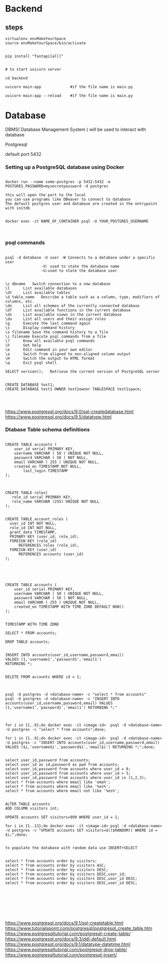 # Backend

## steps  

```
virtualenv envMakeYourSpace
source envMakeYourSpace/bin/activate


pip install "fastapi[all]"


# to start uvicorn server

cd backend

uvicorn main:app             #if the file name is main.py

uvicorn main:app --reload    #if the file name is main.py

```


# Database  

DBMS( Database Management System ) will be used to interact with database  

Postgresql  

default port 5432  



### Setting up a PostgreSQL database using Docker  

```

docker run --name some-postgres -p 5432:5432 -e POSTGRES_PASSWORD=mysecretpassword -d postgres  

this will open the port to the local  
you can use programs like DBeaver to connect to database  
The default postgres user and database are created in the entrypoint with initdb  


docker exec -it NAME_OF_CONTAINER psql -U YOUR_POSTGRES_USERNAME  



```

### psql commands  


```

psql -d database -U user -W	Connects to a database under a specific user	
				-d: used to state the database name 
				-U:used to state the database user


\c dbname	Switch connection to a new database	 
\l		List available databases	 
\dt		List available tables	 
\d table_name	Describe a table such as a column, type, modifiers of columns, etc.	 
\dn		List all schemes of the currently connected database	 
\df		List available functions in the current database	 
\dv		List available views in the current database	 
\du	 	List all users and their assign roles	 
\g		Execute the last command again	 
\s		Display command history	 
\s filename	Save the command history to a file	 
\i filename	Execute psql commands from a file	 
\?		Know all available psql commands	 
\h		Get help
\e		Edit command in your own editor	 
\a		Switch from aligned to non-aligned column output	 
\H		Switch the output to HTML format	 
\q		Exit psql shell

SELECT version();	Retrieve the current version of PostgreSQL server	 


CREATE DATABASE test1;
CREATE DATABASE test1 OWNER test1owner TABLESPACE test1space;




```

https://www.postgresql.org/docs/9.0/sql-createdatabase.html  
https://www.postgresql.org/docs/9.5/datatype.html  



### Dtabase Table schema definitions  


```

CREATE TABLE accounts (
	user_id serial PRIMARY KEY,
	username VARCHAR ( 50 ) UNIQUE NOT NULL,
	password VARCHAR ( 50 ) NOT NULL,
	email VARCHAR ( 255 ) UNIQUE NOT NULL,
	created_on TIMESTAMP NOT NULL,
        last_login TIMESTAMP 
);



CREATE TABLE roles(
   role_id serial PRIMARY KEY,
   role_name VARCHAR (255) UNIQUE NOT NULL
);


CREATE TABLE account_roles (
  user_id INT NOT NULL,
  role_id INT NOT NULL,
  grant_date TIMESTAMP,
  PRIMARY KEY (user_id, role_id),
  FOREIGN KEY (role_id)
      REFERENCES roles (role_id),
  FOREIGN KEY (user_id)
      REFERENCES accounts (user_id)
);





CREATE TABLE accounts (
	user_id serial PRIMARY KEY,
	username VARCHAR ( 50 ) UNIQUE NOT NULL,
	password VARCHAR ( 50 ) NOT NULL,
	email VARCHAR ( 255 ) UNIQUE NOT NULL,
	created_on TIMESTAMP WITH TIME ZONE DEFAULT NOW()
);


TIMESTAMP WITH TIME ZONE

SELECT * FROM accounts;

DROP TABLE accounts;


INSERT INTO accounts(user_id,username,password,email)
VALUES (1,'username1','password1','email1')
RETURNING *;


DELETE FROM accounts WHERE id = 1;



psql -U postgres -d <database-name> -c "select * from accounts"
psql -U postgres -d <database-name> -c "INSERT INTO accounts(user_id,username,password,email) VALUES (1,'username1','password1','email1') RETURNING *;"



for i in {1..9};do docker exec -it <image-id>  psql -d <database-name> -U postgres -c "select * from accounts";done;

for i in {1..9};do docker exec -it <image-id>  psql -d <database-name> -U postgres -c "INSERT INTO accounts(user_id,username,password,email) VALUES ($i,'username$i','password$i','email$i') RETURNING *;";done;


select user_id,password from accounts;
select user_id as id,password as pwd from accounts;
select user_id,password from accounts where user_id = 8;
select user_id,password from accounts where user_id > 3;
select user_id,password from accounts where user_id in (1,2,3);
select * from accounts where email like 'ema%';
select * from accounts where email like '%es%';
select * from accounts where email not like '%es%';


ALTER TABLE accounts
ADD COLUMN visitors int;

UPDATE accounts SET visitors=999 WHERE user_id = 1;

for i in {1..13};do docker exec -it <image-id> psql -d <database-name> -U postgres -c "UPDATE accounts SET visitors=$(($RANDOM)) WHERE id = $i;";done;


to populate the database with random data use INSERT+SELECT


select * from accounts order by visitors;
select * from accounts order by visitors ASC;
select * from accounts order by visitors DESC;
select * from accounts order by visitors DESC,user_id;
select * from accounts order by visitors DESC,user_id DESC;
select * from accounts order by visitors DESC,user_id DESC;








```


https://www.postgresql.org/docs/9.1/sql-createtable.html  
https://www.tutorialspoint.com/postgresql/postgresql_create_table.htm  
https://www.postgresqltutorial.com/postgresql-create-table/  
https://www.postgresql.org/docs/9.3/ddl-default.html  
https://www.postgresql.org/docs/9.1/datatype-datetime.html  
https://www.postgresqltutorial.com/postgresql-drop-table/  
https://www.postgresqltutorial.com/postgresql-insert/  








